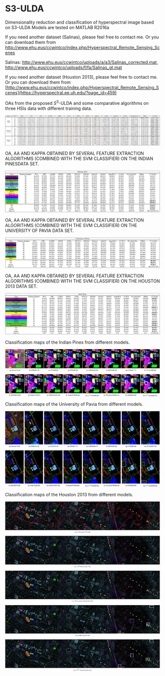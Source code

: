 # S3-ULDA
Dimensionality reduction and classification of hyperspectral image based on S3-ULDA
Models are tested on MATLAB R2016a

If you need another dataset (Salinas), please feel free to contact me. Or you can download them from http://www.ehu.eus/ccwintco/index.php/Hyperspectral_Remote_Sensing_Scenes

Salinas: http://www.ehu.eus/ccwintco/uploads/a/a3/Salinas_corrected.mat, http://www.ehu.eus/ccwintco/uploads/f/fa/Salinas_gt.mat

If you need another dataset (Houston 2013), please feel free to contact me. Or you can download them from [http://www.ehu.eus/ccwintco/index.php/Hyperspectral_Remote_Sensing_Scenes](https://hyperspectral.ee.uh.edu/?page_id=459)

OAs from the proposed $S^3$-ULDA and some comparative algorithms on three HSIs data with different training data.

![image](img/SVMresult.png)

OA, AA AND KAPPA OBTAINED BY SEVERAL FEATURE EXTRACTION ALGORITHMS (COMBINED WITH THE SVM CLASSIFIER) 
ON THE INDIAN PINESDATA SET. 

![image](img/IndianPines.png)

OA, AA AND KAPPA OBTAINED BY SEVERAL FEATURE EXTRACTION ALGORITHMS (COMBINED WITH THE SVM CLASSIFIER) 
ON THE UNIVERSITY OF PAVIA DATA SET.

![image](img/UniversityofPavia.png)

OA, AA AND KAPPA OBTAINED BY SEVERAL FEATURE EXTRACTION ALGORITHMS (COMBINED WITH THE SVM CLASSIFIER) 
ON THE HOUSTON 2013 DATA SET.

![image](img/Houston2013.png)

Classification maps of the  Indian Pines from different models.

![image](img/Classificationmapsoftheindian.png)

Classification maps of the University of Pavia from different models.

![image](img/Classificationmapsofthepaviau.png)

Classification maps of the Houston 2013 from different models.

![image](img/ClassificationmapsoftheHouston2013.png)



